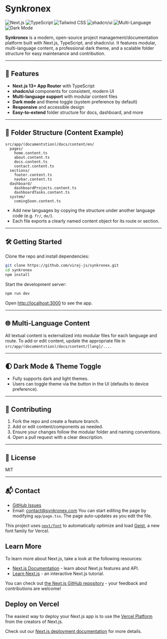 # Synkronex

![Next.js](https://img.shields.io/badge/Next.js-13+-black?logo=nextdotjs)
![TypeScript](https://img.shields.io/badge/TypeScript-blue?logo=typescript)
![Tailwind CSS](https://img.shields.io/badge/TailwindCSS-2E3A4C?logo=tailwindcss&logoColor=white)
![shadcn/ui](https://img.shields.io/badge/shadcn/ui-%23F7DF1E.svg?logo=react)
![Multi-Language](https://img.shields.io/badge/Multi--Language-enabled-green)
![Dark Mode](https://img.shields.io/badge/Dark%20Mode-Enabled-22272e)

**Synkronex** is a modern, open-source project management/documentation platform built with Next.js, TypeScript, and shadcn/ui. It features modular, multi-language content, a professional dark theme, and a scalable folder structure for easy maintenance and contribution.

---

## 🚀 Features

- **Next.js 13+ App Router** with TypeScript
- **shadcn/ui** components for consistent, modern UI
- **Multi-language support** with modular content files
- **Dark mode** and theme toggle (system preference by default)
- **Responsive** and accessible design
- **Easy-to-extend** folder structure for docs, dashboard, and more

---

## 📁 Folder Structure (Content Example)

```
src/app/(documentstion)/docs/content/en/
  pages/
    home.content.ts
    about.content.ts
    docs.content.ts
    contact.content.ts
  sections/
    footer.content.ts
    navbar.content.ts
  dashboard/
    dashboardProjects.content.ts
    dashboardTasks.content.ts
  system/
    comingSoon.content.ts
```

- Add new languages by copying the structure under another language code (e.g. `fr/`, `de/`).
- Each file exports a clearly named content object for its route or section.

---

## 🛠️ Getting Started

Clone the repo and install dependencies:

```bash
git clone https://github.com/viraj-js/synkronex.git
cd synkronex
npm install
```

Start the development server:

```bash
npm run dev
```

Open [http://localhost:3000](http://localhost:3000) to see the app.

---

## 🌐 Multi-Language Content

All textual content is externalized into modular files for each language and route. To add or edit content, update the appropriate file in `src/app/(documentstion)/docs/content/[lang]/...`.

---

## 🌓 Dark Mode & Theme Toggle

- Fully supports dark and light themes.
- Users can toggle theme via the button in the UI (defaults to device preference).

---

## 🤝 Contributing

1. Fork the repo and create a feature branch.
2. Add or edit content/components as needed.
3. Ensure your changes follow the modular folder and naming conventions.
4. Open a pull request with a clear description.

---

## 📄 License

MIT

---

## 📬 Contact

- [GitHub Issues](https://github.com/viraj-js/synkronex/issues)
- Email: contact@synkronex.com
You can start editing the page by modifying `app/page.tsx`. The page auto-updates as you edit the file.

This project uses [`next/font`](https://nextjs.org/docs/app/building-your-application/optimizing/fonts) to automatically optimize and load [Geist](https://vercel.com/font), a new font family for Vercel.

## Learn More

To learn more about Next.js, take a look at the following resources:

- [Next.js Documentation](https://nextjs.org/docs) - learn about Next.js features and API.
- [Learn Next.js](https://nextjs.org/learn) - an interactive Next.js tutorial.

You can check out [the Next.js GitHub repository](https://github.com/vercel/next.js) - your feedback and contributions are welcome!

## Deploy on Vercel

The easiest way to deploy your Next.js app is to use the [Vercel Platform](https://vercel.com/new?utm_medium=default-template&filter=next.js&utm_source=create-next-app&utm_campaign=create-next-app-readme) from the creators of Next.js.

Check out our [Next.js deployment documentation](https://nextjs.org/docs/app/building-your-application/deploying) for more details.
